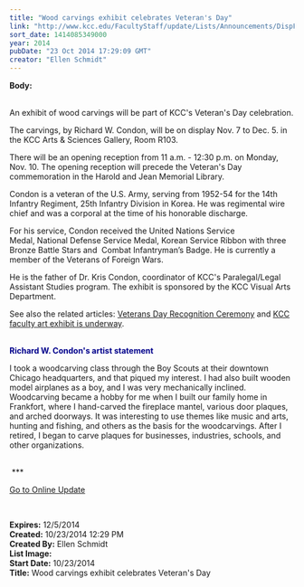 ```yaml
---
title: "Wood carvings exhibit celebrates Veteran's Day"
link: "http://www.kcc.edu/FacultyStaff/update/Lists/Announcements/DispForm.aspx?ID=1690"
sort_date: 1414085349000
year: 2014
pubDate: "23 Oct 2014 17:29:09 GMT"
creator: "Ellen Schmidt"
---
```


<div><b>Body:</b> <div class="ExternalClass7C1C16EF4B5D4FD78576789E994E9F41"><p><br />An exhibit of wood carvings will be part of KCC's Veteran's Day celebration.</p>
<p>The carvings, by Richard W. Condon, will be on display Nov. 7 to Dec. 5. in the KCC Arts &amp; Sciences Gallery, Room R103. </p>
<p>There will be an opening reception from 11 a.m. - 12:30 p.m. on Monday, Nov. 10. The opening reception will precede the Veteran's Day commemoration in the Harold and Jean Memorial Library. </p>
<p>Condon is a veteran of the U.S. Army, serving from 1952-54 for the 14th Infantry Regiment, 25th Infantry Division in Korea. He was regimental wire chief and was a corporal at the time of his honorable discharge.</p>
<p>For his service, Condon received the United Nations Service Medal, National Defense Service Medal, Korean Service Ribbon with three Bronze Battle Stars and  Combat Infantryman’s Badge. He is currently a member of the Veterans of Foreign Wars. </p>
<p>He is the father of Dr. Kris Condon, coordinator of KCC's Paralegal/Legal Assistant Studies program. The exhibit is sponsored by the KCC Visual Arts Department.</p>
<p>See also the related articles: <a href="/FacultyStaff/update/Lists/Events/DispForm2.aspx?List=c267947c-5d3a-41df-bf8c-8c8142ece9fc&amp;ID=610&amp;Source=/FacultyStaff/update/_layouts/sitemanager.aspx?FilterOnly%3D1&amp;SmtContext=SPList:c267947c-5d3a-41df-bf8c-8c8142ece9fc?SPWeb:6dd7d01a-f4b3-47f9-8d35-b60692caa2f7:&amp;SmtContextExpanded=True&amp;Filter=1&amp;pgsz=100&amp;vrmode=False&amp;Web=6dd7d01a-f4b3-47f9-8d35-b60692caa2f7">Veterans Day Recognition Ceremony</a> and <a href="/FacultyStaff/update/Lists/Announcements/DispForm2.aspx?List=7e45450e-520d-4ad3-81dd-a79ebcc75df4&amp;ID=1689&amp;Source=http%3a//www.kcc.edu/FacultyStaff/update/Pages/dailyupdate.aspx&amp;Web=6dd7d01a-f4b3-47f9-8d35-b60692caa2f7">KCC faculty art exhibit is underway</a>.</p>
<p><br style="color:darkblue" /><strong style="color:darkblue">Richard W. Condon's artist statement</strong></p>
<p>I took a woodcarving class through the Boy Scouts at their downtown Chicago headquarters, and that piqued my interest. I had also built wooden model airplanes as a boy, and I was very mechanically inclined. Woodcarving became a hobby for me when I built our family home in Frankfort, where I hand-carved the fireplace mantel, various door plaques, and arched doorways. It was interesting to use themes like music and arts, hunting and fishing, and others as the basis for the woodcarvings. After I retired, I began to carve plaques for businesses, industries, schools, and other organizations. <br /><br /></p>
<p> ***</p>
<p><a href="/update">Go to Online Update</a></p>
<p> </p></div></div>
<div><b>Expires:</b> 12/5/2014</div>
<div><b>Created:</b> 10/23/2014 12:29 PM</div>
<div><b>Created By:</b> Ellen Schmidt</div>
<div><b>List Image:</b> <a href="http://www.kcc.edu/SiteCollectionImages/condonpics.jpg"></a></div>
<div><b>Start Date:</b> 10/23/2014</div>
<div><b>Title:</b> Wood carvings exhibit celebrates Veteran&#39;s Day</div>
